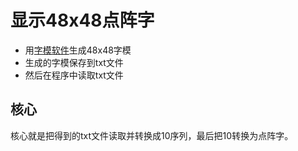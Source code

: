 # 显示48x48点阵字
* 用[字模软件](http://d1.amobbs.com/bbs_upload782111/files_10/ourdev_332703.rar)生成48x48字模
* 生成的字模保存到txt文件
* 然后在程序中读取txt文件

## 核心
核心就是把得到的txt文件读取并转换成10序列，最后把10转换为点阵字。
